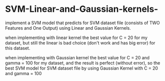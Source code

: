 # SVM-Linear-and-Gaussian-kernels-
implement a SVM model that predicts for SVM dataset file (consists of TWO Features and One Output) using Linear and Gaussian Kernels.



when implementing with linear kernel the best value for C = 20 for my dataset, but still the linear is bad choice (don't work and has big error) for this dataset.



when implementing with Gaussian kernel the best value for C = 20 and gamma = 100 for my dataset, and the result is perfect (without error), so the best SVM model for SVM dataset file by using Gaussian Kernel with C = 20 and gamma = 100
